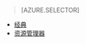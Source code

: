 > [AZURE.SELECTOR]
- [经典](/documentation/articles/virtual-machines-linux-classic-troubleshoot-deployment-new-vm)
- [资源管理器](/documentation/articles/virtual-machines-linux-troubleshoot-deployment-new-vm)

<!---HONumber=Mooncake_0606_2016-->